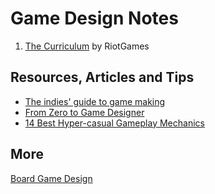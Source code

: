 # Game Design Notes

1. [The Curriculum](https://www.riotgames.com/en/urf-academy/the-curriculum) by RiotGames

## Resources, Articles and Tips

- [The indies' guide to game making](https://www.pcgamer.com/the-indies-guide-to-game-making/)
- [From Zero to Game Designer](https://www.freecodecamp.org/news/from-zero-to-game-designer-how-to-start-building-video-games-even-if-you-dont-have-any-experience-5e2f9f45f4bb/)
- [14 Best Hyper-casual Gameplay Mechanics](https://gameanalytics.com/blog/14-best-hyper-casual-gameplay-mechanics.html)

## More

[Board Game Design](development-docs/game-development/board-game-design.md)
